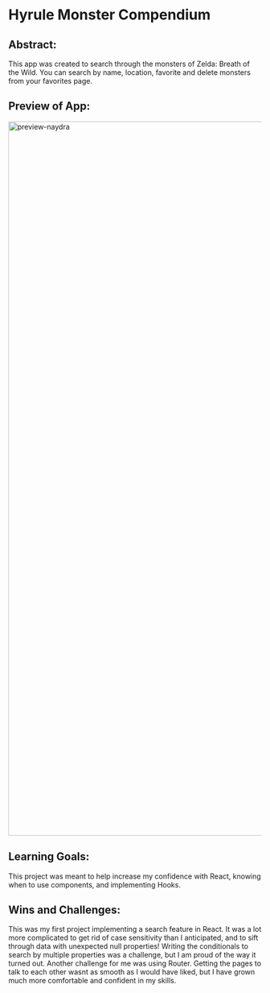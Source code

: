 # Hyrule Monster Compendium

## Abstract:

This app was created to search through the monsters of Zelda: Breath of the Wild. You can search by name, location, favorite and delete monsters from your favorites page.

## Preview of App:

<img width="1419" alt="preview-naydra" src="https://user-images.githubusercontent.com/111149043/233893781-6239105c-2501-49ee-907a-f37e935d5b42.png">

## Learning Goals:

This project was meant to help increase my confidence with React, knowing when to use components, and implementing Hooks.

## Wins and Challenges:

This was my first project implementing a search feature in React. It was a lot more complicated to get rid of case sensitivity than I anticipated, and to sift through data with unexpected null properties! Writing the conditionals to search by multiple properties was a challenge, but I am proud of the way it turned out. Another challenge for me was using Router. Getting the pages to talk to each other wasnt as smooth as I would have liked, but I have grown much more comfortable and confident in my skills.
